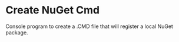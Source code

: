 # Create NuGet Cmd

Console program to create a .CMD file that will register a local NuGet package.
